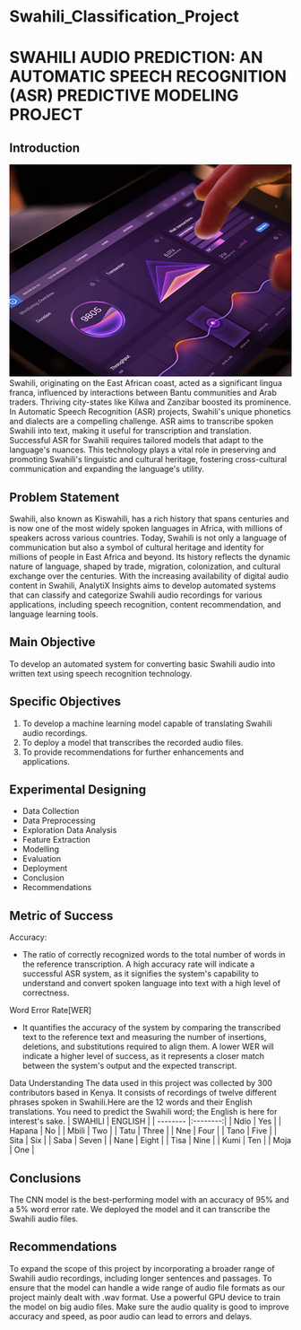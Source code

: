 # Swahili_Classification_Project
# SWAHILI AUDIO PREDICTION: AN AUTOMATIC SPEECH RECOGNITION (ASR) PREDICTIVE MODELING PROJECT
## Introduction
![image](Readme_image.jpeg)
Swahili, originating on the East African coast, acted as a significant lingua franca, influenced by interactions between Bantu communities and Arab traders. Thriving city-states like Kilwa and Zanzibar boosted its prominence. In Automatic Speech Recognition (ASR) projects, Swahili's unique phonetics and dialects are a compelling challenge. ASR aims to transcribe spoken Swahili into text, making it useful for transcription and translation. Successful ASR for Swahili requires tailored models that adapt to the language's nuances. This technology plays a vital role in preserving and promoting Swahili's linguistic and cultural heritage, fostering cross-cultural communication and expanding the language's utility.

## Problem Statement
Swahili, also known as Kiswahili, has a rich history that spans centuries and is now one of the most widely spoken languages in Africa, with millions of speakers across various countries. Today, Swahili is not only a language of communication but also a symbol of cultural heritage and identity for millions of people in East Africa and beyond. Its history reflects the dynamic nature of language, shaped by trade, migration, colonization, and cultural exchange over the centuries.
With the increasing availability of digital audio content in Swahili, AnalytiX Insights aims to develop automated systems that can classify and categorize Swahili audio recordings for various applications, including speech recognition, content recommendation, and language learning tools.

## Main Objective
To develop an automated system for converting basic Swahili audio into written text using speech recognition technology.

## Specific Objectives
1. To develop a machine learning model capable of translating Swahili audio recordings.
2. To deploy a model that transcribes the recorded audio files.
3. To provide recommendations for further enhancements and applications.


## Experimental Designing

* Data Collection
* Data Preprocessing
* Exploration Data Analysis
* Feature Extraction
* Modelling
* Evaluation
* Deployment
* Conclusion
* Recommendations

## Metric of Success
Accuracy:
* The ratio of correctly recognized words to the total number of words in the reference transcription. A high accuracy rate will indicate a successful ASR system, as it signifies the system's capability to understand and convert spoken language into text with a high level of correctness.

Word Error Rate[WER]
* It quantifies the accuracy of the system by comparing the transcribed text to the reference text and measuring the number of insertions, deletions, and substitutions required to align them. A lower WER will indicate a higher level of success, as it represents a closer match between the system's output and the expected transcript.


Data Understanding
The data used in this project was collected by 300 contributors based in Kenya. It consists of recordings of twelve different phrases spoken in Swahili.Here are the 12 words and their English translations. You need to predict the Swahili word; the English is here for interest's sake.
| SWAHILI  | ENGLISH  |
| -------- |:--------:|
| Ndio     | Yes      |
| Hapana   | No       |
| Mbili    | Two      |
| Tatu     | Three      |
| Nne     | Four      |
| Tano     | Five      |
| Sita     | Six      |
| Saba     | Seven      |
| Nane     | Eight      |
| Tisa     | Nine      |
| Kumi     | Ten      |
| Moja     | One      |



## Conclusions
The CNN model is the best-performing model with an accuracy of 95% and a 5% word error rate.
We deployed the model and it can transcribe the Swahili audio files.


## Recommendations
To expand the scope of this project by incorporating a broader range of Swahili audio recordings, including longer sentences and passages.
To ensure that the model can handle a wide range of audio file formats as our project mainly dealt with .wav     format.
Use a powerful GPU device to train the model on big audio files. Make sure the audio quality is good to improve accuracy and speed, as poor audio can lead to errors and delays.




